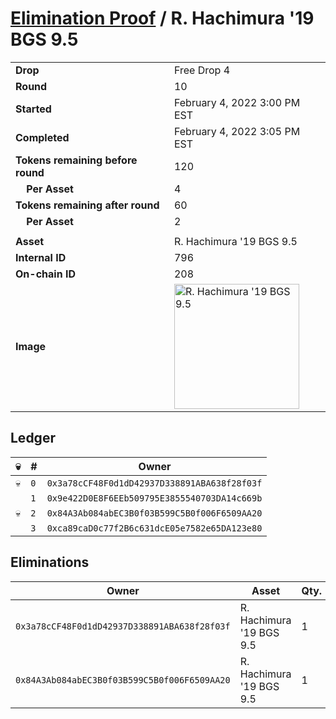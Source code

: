 # [Elimination Proof](./readme.md) / R. Hachimura &#039;19 BGS 9.5

|||
|---|---|
| **Drop** | Free Drop 4 |
| **Round** | 10 |
| **Started** | February 4, 2022 3:00 PM EST |
| **Completed** | February 4, 2022 3:05 PM EST |
| **Tokens remaining before round** | 120 |
| **&nbsp;&nbsp;&nbsp;&nbsp;Per Asset** | 4 |
| **Tokens remaining after round** | 60 |
| **&nbsp;&nbsp;&nbsp;&nbsp;Per Asset** | 2 |
| | |
| **Asset** | R. Hachimura &#039;19 BGS 9.5 |
| **Internal ID** | 796 |
| **On-chain ID** | 208 |
| **Image** | <img src="https://tcdn.blokpax.com/957181fa-d3d2-48a3-bbf6-d310a5711fca/39849f16ec9048fbcf9598d4c36809df33858cf7d14a0418c4972cb6da358478.jpg" height="200" alt="R. Hachimura &#039;19 BGS 9.5" /> |

## Ledger

| 💀 | # | Owner |
| --- | --- | --- |
| 💀 | `0` | `0x3a78cCF48F0d1dD42937D338891ABA638f28f03f` |
|  | `1` | `0x9e422D0E8F6EEb509795E3855540703DA14c669b` |
| 💀 | `2` | `0x84A3Ab084abEC3B0f03B599C5B0f006F6509AA20` |
|  | `3` | `0xca89caD0c77f2B6c631dcE05e7582e65DA123e80` |


## Eliminations

| Owner | Asset | Qty. | Transaction |
| --- | --- | --- | --- |
| `0x3a78cCF48F0d1dD42937D338891ABA638f28f03f` | R. Hachimura '19 BGS 9.5 | 1 | [Polygonscan](https://polygonscan.com/tx/0x71bf0bc006de0837d683dec3d866b432890ade03ef89f590d7de7afcc17a316e) |
| `0x84A3Ab084abEC3B0f03B599C5B0f006F6509AA20` | R. Hachimura '19 BGS 9.5 | 1 | [Polygonscan](https://polygonscan.com/tx/0x32c7b78301b580e38551e2a9d13cc9c529d33f33825e664cb36780510b2afcdd) |
